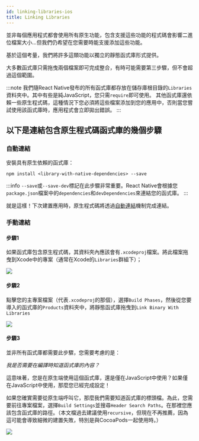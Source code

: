 ```yaml
---
id: linking-libraries-ios
title: Linking Libraries
---
```


並非每個應用程式都會使用所有原生功能，包含支援這些功能的程式碼會影響二進位檔案大小...但我們仍希望在您需要時能支援添加這些功能。

基於這個考量，我們將許多這類功能以獨立的靜態函式庫形式提供。

大多數函式庫只需拖曳兩個檔案即可完成整合，有時可能需要第三步驟，但不會超過這個範圍。

:::note
我們隨React Native發布的所有函式庫都存放在儲存庫根目錄的`Libraries`資料夾中。其中有些是純JavaScript，您只需`require`即可使用。
其他函式庫還依賴一些原生程式碼，這種情況下您必須將這些檔案添加到您的應用中，否則當您嘗試使用該函式庫時，應用程式會立即拋出錯誤。
:::

## 以下是連結包含原生程式碼函式庫的幾個步驟

### 自動連結

安裝具有原生依賴的函式庫：

```shell
npm install <library-with-native-dependencies> --save
```

:::info
`--save`或`--save-dev`標記在此步驟非常重要。React Native會根據您`package.json`檔案中的`dependencies`和`devDependencies`來連結您的函式庫。
:::

就是這樣！下次建置應用時，原生程式碼將透過[自動連結](https://github.com/react-native-community/cli/blob/main/docs/autolinking.md)機制完成連結。

### 手動連結

#### 步驟1

如果函式庫包含原生程式碼，其資料夾內應該會有`.xcodeproj`檔案。將此檔案拖曳到Xcode中的專案（通常在Xcode的`Libraries`群組下）；

![](/docs/assets/AddToLibraries.png)

#### 步驟2

點擊您的主專案檔案（代表`.xcodeproj`的那個），選擇`Build Phases`，然後從您要導入的函式庫的`Products`資料夾中，將靜態函式庫拖曳到`Link Binary With Libraries`

![](/docs/assets/AddToBuildPhases.png)

#### 步驟3

並非所有函式庫都需要此步驟，您需要考慮的是：

_我是否需要在編譯時知道函式庫的內容？_

這意味著，您是在原生端使用這個函式庫，還是僅在JavaScript中使用？如果僅在JavaScript中使用，那麼您已經完成設定！

如果您確實需要從原生端呼叫它，那麼我們需要知道函式庫的標頭檔。為此，您需要前往專案檔案，選擇`Build Settings`並搜尋`Header Search Paths`。在那裡您應該包含函式庫的路徑。（本文檔過去建議使用`recursive`，但現在不再推薦，因為這可能會導致細微的建置失敗，特別是與CocoaPods一起使用時。）

![](/docs/assets/AddToSearchPaths.png)